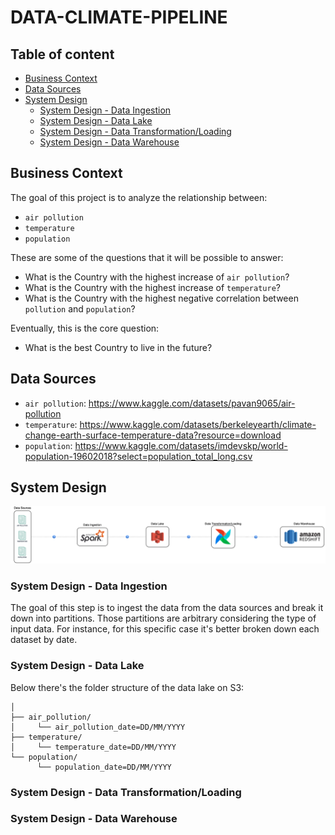 # DATA-CLIMATE-PIPELINE

## Table of content
- [Business Context](#business_context)
- [Data Sources](#data_sources)
- [System Design](#system_design)
    * [System Design - Data Ingestion](#system_design_data_ingestion)
    * [System Design - Data Lake](#system_design_data_lake)
    * [System Design - Data Transformation/Loading](#system_design_data_transformation)
    * [System Design - Data Warehouse](#system_design_data_warehouse)


<a name="business_context"/>

## Business Context
The goal of this project is to analyze the relationship between:
* `air pollution`
* `temperature` 
* `population`

These are some of the questions that it will be possible to answer:
* What is the Country with the highest increase of `air pollution`?
* What is the Country with the highest increase of `temperature`?
* What is the Country with the highest negative correlation between `pollution` and `population`?

Eventually, this is the core question:
* What is the best Country to live in the future?

<a name="data_sources"/>

## Data Sources
* `air pollution`: https://www.kaggle.com/datasets/pavan9065/air-pollution 
* `temperature`: https://www.kaggle.com/datasets/berkeleyearth/climate-change-earth-surface-temperature-data?resource=download 
* `population`: https://www.kaggle.com/datasets/imdevskp/world-population-19602018?select=population_total_long.csv 

<a name="system_design"/>

## System Design
![alt](docs/images/data_climate_workflow.drawio.png)

<a name="system_design_data_ingestion"/>

### System Design - Data Ingestion
The goal of this step is to ingest the data from the data sources and break it down into partitions. Those partitions are arbitrary considering the type of input data. For instance, for this specific case it's better broken down each dataset by date. 

<a name="system_design_data_lake"/>

### System Design - Data Lake
Below there's the folder structure of the data lake on S3:
```
│
├── air_pollution/
│     └── air_pollution_date=DD/MM/YYYY
├── temperature/
│     └── temperature_date=DD/MM/YYYY
└── population/
      └── population_date=DD/MM/YYYY
```

<a name="system_design_data_transformation"/>

### System Design - Data Transformation/Loading

<a name="system_design_data_warehouse"/>

### System Design - Data Warehouse


